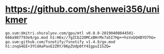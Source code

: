 # https://github.com/shenwei356/unikmer

```console
go.sum:dmitri.shuralyov.com/gpu/mtl v0.0.0-20190408044501-666a987793e9/go.mod h1:H6x//7gZCb22OMCxBHrMx7a5I7Hp++hsVxbQ4BYO7hU=
go.sum:github.com/fsnotify/fsnotify v1.4.9/go.mod h1:znqG4EE+3YCdAaPaxE2ZRY/06pZUdp0tY4IgpuI1SZQ=

```
